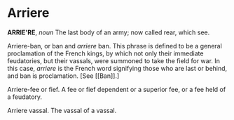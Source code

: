 # Arriere

**ARRIE'RE**, _noun_ The last body of an army; now called rear, which see.

Arriere-ban, or ban and _arriere_ ban. This phrase is defined to be a general proclamation of the French kings, by which not only their immediate feudatories, but their vassals, were summoned to take the field for war. In this case, _arriere_ is the French word signifying those who are last or behind, and ban is proclamation. \[See [[Ban]].\]

Arriere-fee or fief. A fee or fief dependent or a superior fee, or a fee held of a feudatory.

Arriere vassal. The vassal of a vassal.